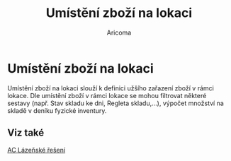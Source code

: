 ﻿---
    title: "Umístění zboží na lokaci"
    author: Aricoma
    ms.date: 04/30/2018
    ms.topic: article
    ms.prod: dynamics-nav-2017
    ms.contentlocale: cs-cz
    ms.lasthandoff: 04/30/2018
---

# Umístění zboží na lokaci

Umístění zboží na lokaci slouží k definici užšího zařazení zboží v rámci lokace. Dle umístění zboží v rámci lokace se mohou filtrovat některé sestavy (např. Stav skladu ke dni, Regleta skladu,…), výpočet množství na skladě v deníku fyzické inventury. 

## <a name="see-also"></a>Viz také
[AC Lázeňské řešení](spa-solution.md)